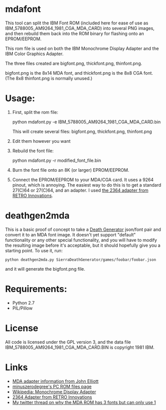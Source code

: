 # mdafont
 This tool can split the IBM Font ROM (included here for ease of use as IBM_5788005_AM9264_1981_CGA_MDA_CARD)
 into several PNG images, and then rebuild them back into the ROM binary for flashing onto an EPROM/EEPROM.

 This rom file is used on both the IBM Monochrome Display Adapter and the IBM Color Graphics Adapter.

 The three files created are bigfont.png, thickfont.png, thinfont.png.

 bigfont.png is the 8x14 MDA font, and thickfont.png is the 8x8 CGA font. (The 8x8 thinfont.png is normally unused.)

 
# Usage:

1. First, split the rom file:

    python mdafont.py -e IBM_5788005_AM9264_1981_CGA_MDA_CARD.bin

   This will create several files: bigfont.png, thickfont.png, thinfont.png 

2. Edit them however you want

3. Rebuild the font file:

    python mdafont.py -r modified_font_file.bin

4. Burn the font file onto an 8K (or larger) EPROM/EEPROM.

5. Connect the EPROM/EEPROM to your MDA/CGA card. It uses a 9264 pinout, which is annoying. The easiest way to do this is to get a standard 27(C)64 or 27(C)64, and an adapter. I used [the 2364 adapter from RETRO Innovations](http://store.go4retro.com/2364-adapter/).

# deathgen2mda

This is a basic proof of concept to take a [Death Generator](https://github.com/foone/SierraDeathGenerator) json/font pair and convert it to an MDA font image. It doesn't yet support "default" functionality or any other special functionality, and you will have to modify the resulting image before it's acceptable, but it should hopefully give you a starting point. To use it, run:

    python deathgen2mda.py SierraDeathGenerator/games/foobar/foobar.json

and it will generate the bigfont.png file.

# Requirements:

* Python 2.7
* PIL/Pillow

# License

All code is licensed under the GPL version 3, and the data file IBM_5788005_AM9264_1981_CGA_MDA_CARD.BIN is copyright 1981 IBM. 

# Links

* [MDA adapter information from John Elliott](https://www.seasip.info/VintagePC/mda.html)
* [minuszerodegree's PC ROM files page](http://www.minuszerodegrees.net/rom/rom.htm)
* [Wikipedia: Monochrome Display Adapter](https://en.wikipedia.org/wiki/IBM_Monochrome_Display_Adapter)
* [2364 Adapter from RETRO Innovations](http://store.go4retro.com/2364-adapter/)
* [My twitter thread on why the MDA ROM has 3 fonts but can only use 1](https://twitter.com/Foone/status/1347045768478089218)